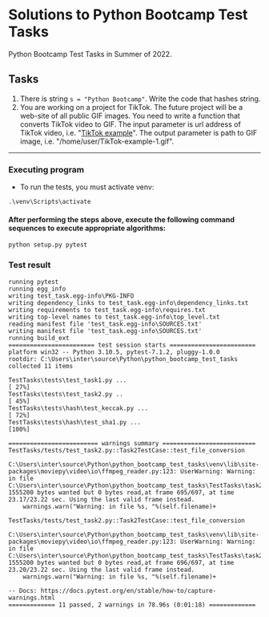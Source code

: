 # Solutions to Python Bootcamp Test Tasks

Python Bootcamp Test Tasks in Summer of 2022.

## Tasks
1. There is string `s = "Python Bootcamp"`. Write the code that hashes string.
2. You are working on a project for TikTok. The future project will be a web-site of all public GIF images. 
You need to write a function that converts TikTok video to GIF. The input parameter is url address of TikTok 
video, i.e. 
"[TikTok example](https://www.tiktok.com/@sidemen/video/6818257229477645573)".
The output parameter is path to GIF image, i.e. "/home/user/TikTok-example-1.gif".

---

### Executing program

* To run the tests, you must activate venv:
```
.\venv\Scripts\activate
```

#### After performing the steps above, execute the following command sequences to execute appropriate algorithms:
```
python setup.py pytest
```

### Test result
```
running pytest
running egg_info
writing test_task.egg-info\PKG-INFO
writing dependency_links to test_task.egg-info\dependency_links.txt
writing requirements to test_task.egg-info\requires.txt
writing top-level names to test_task.egg-info\top_level.txt
reading manifest file 'test_task.egg-info\SOURCES.txt'
writing manifest file 'test_task.egg-info\SOURCES.txt'
running build_ext
======================== test session starts ========================
platform win32 -- Python 3.10.5, pytest-7.1.2, pluggy-1.0.0
rootdir: C:\Users\inter\source\Python\python_bootcamp_test_tasks
collected 11 items

TestTasks\tests\test_task1.py ...                                                                                                                                    [ 27%]
TestTasks\tests\test_task2.py ..                                                                                                                                     [ 45%]
TestTasks\tests\hash\test_keccak.py ...                                                                                                                              [ 72%]
TestTasks\tests\hash\test_sha1.py ...                                                                                                                                [100%]

========================= warnings summary ==========================
TestTasks/tests/test_task2.py::Task2TestCase::test_file_conversion
  C:\Users\inter\source\Python\python_bootcamp_test_tasks\venv\lib\site-packages\moviepy\video\io\ffmpeg_reader.py:123: UserWarning: Warning: in file C:\Users\inter\source\Python\python_bootcamp_test_tasks\TestTasks\task2\data\31378243438.mp4, 1555200 bytes wanted but 0 bytes read,at frame 695/697, at time 23.17/23.22 sec. Using the last valid frame instead.
    warnings.warn("Warning: in file %s, "%(self.filename)+

TestTasks/tests/test_task2.py::Task2TestCase::test_file_conversion
  C:\Users\inter\source\Python\python_bootcamp_test_tasks\venv\lib\site-packages\moviepy\video\io\ffmpeg_reader.py:123: UserWarning: Warning: in file C:\Users\inter\source\Python\python_bootcamp_test_tasks\TestTasks\task2\data\31378243438.mp4, 1555200 bytes wanted but 0 bytes read,at frame 696/697, at time 23.20/23.22 sec. Using the last valid frame instead.
    warnings.warn("Warning: in file %s, "%(self.filename)+

-- Docs: https://docs.pytest.org/en/stable/how-to/capture-warnings.html
============= 11 passed, 2 warnings in 78.96s (0:01:18) =============
```